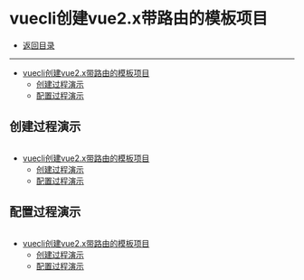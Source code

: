 # vuecli创建vue2.x带路由的模板项目

- [返回目录](./README.md)

---

- [vuecli创建vue2.x带路由的模板项目](#vuecli创建vue2x带路由的模板项目)
  - [创建过程演示](#创建过程演示)
  - [配置过程演示](#配置过程演示)

## 创建过程演示

<section class="img-flex-box" >
  <section><img class="lazy-image" data-src="../../images/webfront/vuecli/vuecli-0014.png" alt=""></section>
  <section><img class="lazy-image" data-src="../../images/webfront/vuecli/vuecli-0015.png" alt=""></section>
  <section><img class="lazy-image" data-src="../../images/webfront/vuecli/vuecli-0016.png" alt=""></section>
  <section><img class="lazy-image" data-src="../../images/webfront/vuecli/vuecli-0017.png" alt=""></section>
  <section><img class="lazy-image" data-src="../../images/webfront/vuecli/vuecli-0018.png" alt=""></section>
  <section><img class="lazy-image" data-src="../../images/webfront/vuecli/vuecli-0019.png" alt=""></section>
  <section><img class="lazy-image" data-src="../../images/webfront/vuecli/vuecli-0020.png" alt=""></section>
  <section><img class="lazy-image" data-src="../../images/webfront/vuecli/vuecli-0021.png" alt=""></section>
  <section><img class="lazy-image" data-src="../../images/webfront/vuecli/vuecli-0022.png" alt=""></section>
  <section><img class="lazy-image" data-src="../../images/webfront/vuecli/vuecli-0023.png" alt=""></section>
  <section><img class="lazy-image" data-src="../../images/webfront/vuecli/vuecli-0024.png" alt=""></section>
</section>

- [vuecli创建vue2.x带路由的模板项目](#vuecli创建vue2x带路由的模板项目)
  - [创建过程演示](#创建过程演示)
  - [配置过程演示](#配置过程演示)

## 配置过程演示

<section class="img-flex-box" >
  <section><img class="lazy-image" data-src="../../images/webfront/vuecli/vuecli-0024.png" alt=""></section>
  <section><img class="lazy-image" data-src="../../images/webfront/vuecli/vuecli-0025.png" alt=""></section>
  <section><img class="lazy-image" data-src="../../images/webfront/vuecli/vuecli-0026.png" alt=""></section>
  <section><img class="lazy-image" data-src="../../images/webfront/vuecli/vuecli-0027.png" alt=""></section>
  <section><img class="lazy-image" data-src="../../images/webfront/vuecli/vuecli-0028.png" alt=""></section>
  <section><img class="lazy-image" data-src="../../images/webfront/vuecli/vuecli-0029.png" alt=""></section>
  <section><img class="lazy-image" data-src="../../images/webfront/vuecli/vuecli-0030.png" alt=""></section>
  <section><img class="lazy-image" data-src="../../images/webfront/vuecli/vuecli-0031.png" alt=""></section>
  <section><img class="lazy-image" data-src="../../images/webfront/vuecli/vuecli-0032.png" alt=""></section>
  <section><img class="lazy-image" data-src="../../images/webfront/vuecli/vuecli-0033.png" alt=""></section>
  <section><img class="lazy-image" data-src="../../images/webfront/vuecli/vuecli-0034.png" alt=""></section>
  <section><img class="lazy-image" data-src="../../images/webfront/vuecli/vuecli-0035.png" alt=""></section>
  <section><img class="lazy-image" data-src="../../images/webfront/vuecli/vuecli-0036.png" alt=""></section>
  <section><img class="lazy-image" data-src="../../images/webfront/vuecli/vuecli-0037.png" alt=""></section>
  <section><img class="lazy-image" data-src="../../images/webfront/vuecli/vuecli-0038.png" alt=""></section>
  <section><img class="lazy-image" data-src="../../images/webfront/vuecli/vuecli-0039.png" alt=""></section>
  <section><img class="lazy-image" data-src="../../images/webfront/vuecli/vuecli-0040.png" alt=""></section>
  <section><img class="lazy-image" data-src="../../images/webfront/vuecli/vuecli-0041.png" alt=""></section>
</section>

- [vuecli创建vue2.x带路由的模板项目](#vuecli创建vue2x带路由的模板项目)
  - [创建过程演示](#创建过程演示)
  - [配置过程演示](#配置过程演示)

<!-- js处理背景和css样式 -->
<script type="module" src="/js/github.js"></script>
